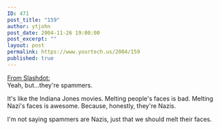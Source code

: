 ```yaml
---
ID: 471
post_title: "159"
author: ytjohn
post_date: 2004-11-26 19:00:00
post_excerpt: ""
layout: post
permalink: https://www.yourtech.us/2004/159
published: true
---
```

<a href="http://it.slashdot.org/comments.pl?sid=130908&amp;cid=10928749">From Slashdot:</a><br />
Yeah, but...they're spammers.

It's like the Indiana Jones movies. Melting people's faces is bad. Melting Nazi's faces is awesome. Because, honestly, they're Nazis.

I'm not saying spammers are Nazis, just that we should melt their faces.